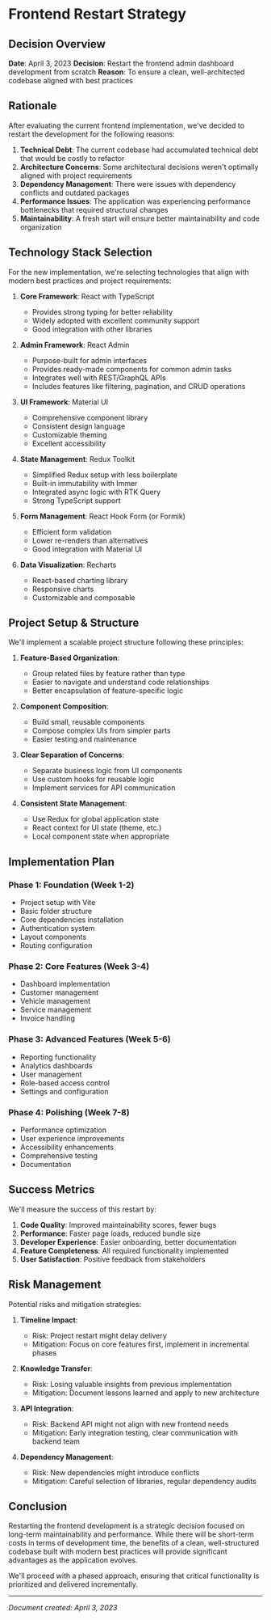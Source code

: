 # Frontend Restart Strategy

## Decision Overview

**Date**: April 3, 2023
**Decision**: Restart the frontend admin dashboard development from scratch
**Reason**: To ensure a clean, well-architected codebase aligned with best practices

## Rationale

After evaluating the current frontend implementation, we've decided to restart the development for the following reasons:

1. **Technical Debt**: The current codebase had accumulated technical debt that would be costly to refactor
2. **Architecture Concerns**: Some architectural decisions weren't optimally aligned with project requirements
3. **Dependency Management**: There were issues with dependency conflicts and outdated packages
4. **Performance Issues**: The application was experiencing performance bottlenecks that required structural changes
5. **Maintainability**: A fresh start will ensure better maintainability and code organization

## Technology Stack Selection

For the new implementation, we're selecting technologies that align with modern best practices and project requirements:

1. **Core Framework**: React with TypeScript
   - Provides strong typing for better reliability
   - Widely adopted with excellent community support
   - Good integration with other libraries

2. **Admin Framework**: React Admin
   - Purpose-built for admin interfaces
   - Provides ready-made components for common admin tasks
   - Integrates well with REST/GraphQL APIs
   - Includes features like filtering, pagination, and CRUD operations

3. **UI Framework**: Material UI
   - Comprehensive component library
   - Consistent design language
   - Customizable theming
   - Excellent accessibility

4. **State Management**: Redux Toolkit
   - Simplified Redux setup with less boilerplate
   - Built-in immutability with Immer
   - Integrated async logic with RTK Query
   - Strong TypeScript support

5. **Form Management**: React Hook Form (or Formik)
   - Efficient form validation
   - Lower re-renders than alternatives
   - Good integration with Material UI

6. **Data Visualization**: Recharts
   - React-based charting library
   - Responsive charts
   - Customizable and composable

## Project Setup & Structure

We'll implement a scalable project structure following these principles:

1. **Feature-Based Organization**:
   - Group related files by feature rather than type
   - Easier to navigate and understand code relationships
   - Better encapsulation of feature-specific logic

2. **Component Composition**:
   - Build small, reusable components
   - Compose complex UIs from simpler parts
   - Easier testing and maintenance

3. **Clear Separation of Concerns**:
   - Separate business logic from UI components
   - Use custom hooks for reusable logic
   - Implement services for API communication

4. **Consistent State Management**:
   - Use Redux for global application state
   - React context for UI state (theme, etc.)
   - Local component state when appropriate

## Implementation Plan

### Phase 1: Foundation (Week 1-2)
- Project setup with Vite
- Basic folder structure
- Core dependencies installation
- Authentication system
- Layout components
- Routing configuration

### Phase 2: Core Features (Week 3-4)
- Dashboard implementation
- Customer management
- Vehicle management
- Service management
- Invoice handling

### Phase 3: Advanced Features (Week 5-6)
- Reporting functionality
- Analytics dashboards
- User management
- Role-based access control
- Settings and configuration

### Phase 4: Polishing (Week 7-8)
- Performance optimization
- User experience improvements
- Accessibility enhancements
- Comprehensive testing
- Documentation

## Success Metrics

We'll measure the success of this restart by:

1. **Code Quality**: Improved maintainability scores, fewer bugs
2. **Performance**: Faster page loads, reduced bundle size
3. **Developer Experience**: Easier onboarding, better documentation
4. **Feature Completeness**: All required functionality implemented
5. **User Satisfaction**: Positive feedback from stakeholders

## Risk Management

Potential risks and mitigation strategies:

1. **Timeline Impact**:
   - Risk: Project restart might delay delivery
   - Mitigation: Focus on core features first, implement in incremental phases

2. **Knowledge Transfer**:
   - Risk: Losing valuable insights from previous implementation
   - Mitigation: Document lessons learned and apply to new architecture

3. **API Integration**:
   - Risk: Backend API might not align with new frontend needs
   - Mitigation: Early integration testing, clear communication with backend team

4. **Dependency Management**:
   - Risk: New dependencies might introduce conflicts
   - Mitigation: Careful selection of libraries, regular dependency audits

## Conclusion

Restarting the frontend development is a strategic decision focused on long-term maintainability and performance. While there will be short-term costs in terms of development time, the benefits of a clean, well-structured codebase built with modern best practices will provide significant advantages as the application evolves.

We'll proceed with a phased approach, ensuring that critical functionality is prioritized and delivered incrementally.

---

*Document created: April 3, 2023* 